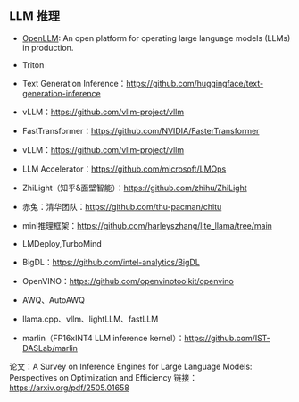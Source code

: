 


## LLM 推理

- [OpenLLM](https://github.com/bentoml/OpenLLM): An open platform for operating large language models (LLMs) in production.
- Triton
- Text Generation Inference：https://github.com/huggingface/text-generation-inference
- vLLM：https://github.com/vllm-project/vllm

- FastTransformer：https://github.com/NVIDIA/FasterTransformer
- vLLM：https://github.com/vllm-project/vllm
- LLM Accelerator：https://github.com/microsoft/LMOps
- ZhiLight（知乎&面壁智能）：https://github.com/zhihu/ZhiLight
- 赤兔：清华团队：https://github.com/thu-pacman/chitu
- mini推理框架：https://github.com/harleyszhang/lite_llama/tree/main



- LMDeploy,TurboMind


- BigDL：https://github.com/intel-analytics/BigDL
- OpenVINO：https://github.com/openvinotoolkit/openvino 


- AWQ、AutoAWQ

- llama.cpp、vllm、lightLLM、fastLLM



- marlin（FP16xINT4 LLM inference kernel）：https://github.com/IST-DASLab/marlin




论文：A Survey on Inference Engines for Large Language Models: Perspectives on Optimization and Efficiency
链接：https://arxiv.org/pdf/2505.01658



